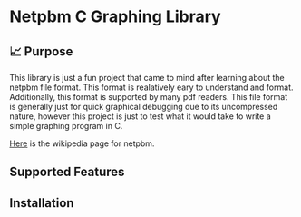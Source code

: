 # Netpbm C Graphing Library
## :chart_with_upwards_trend: Purpose
This library is just a fun project that came to mind after learning about the
netpbm file format.  This format is realatively eary to understand and format.
Additionally, this format is supported by many pdf readers.  This file format
is generally just for quick graphical debugging due to its uncompressed nature,
however this project is just to test what it would take to write a simple
graphing program in C.

[Here](https://en.wikipedia.org/wiki/Netpbm) is the wikipedia page for netpbm.

## Supported Features

## Installation
